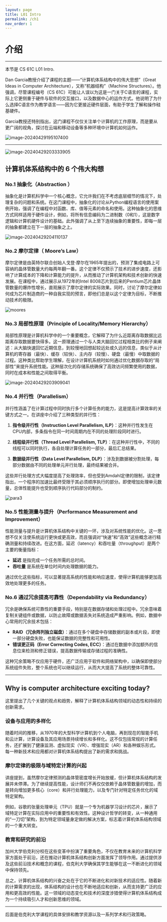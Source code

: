 ```yaml
---
layout: page
title: L01 Intro
permalink: /ch1
nav_order: 1
---
```




# 介绍

---

本节是 CS 61C L01 Intro.

Dan Garcia教授介绍了课程的主题——“计算机体系结构中的伟大思想”（Great Ideas in Computer Architecture），又称“机器结构”（Machine Structures）。他强调，尽管课程编号（CS 61C）可能让人误以为这是一门关于C语言的课程，实际上它更侧重于硬件与软件的交互接口，以及数据中心的运作方式。他说明了为什么选择C语言作为教学语言——因为它更接近硬件层面，有助于学生了解和操作硅基硬件。

Garcia教授还特别指出，这门课程不仅仅关注单个计算机的工作原理，而是要从更广阔的视角，探讨在云端和移动设备等多种环境中计算机如何运作。

![image-20240429195107400](../docs/assets/image-20240429195107400.png)

---

![image-20240429203333905](../docs/assets/image-20240429203333905.png)

## 计算机体系结构中的 6 个伟大构想

### No.1  抽象化（Abstraction ）

抽象化是计算机科学中一个核心概念，它允许我们在不考虑底层细节的情况下，处理复杂的问题和系统。在这门课程中，抽象化的讨论从Python编程语言的使用案例开始，强调了在编程中对函数、库、值等元素的命名和使用。这种抽象化的思维方式同样适用于硬件设计，例如，将所有信息编码为二进制数（0和1），这是数字逻辑和计算机硬件设计的基础。此外强调了从上至下连续抽象的重要性，即每一层的抽象都建立在下一层的抽象之上。

![image-20240429204110137](../docs/assets/image-20240429204110137.png)

### No.2 摩尔定律（ Moore’s Law）

摩尔定律是由英特尔联合创始人戈登·摩尔在1965年提出的，预测了集成电路上可容纳的晶体管数量大约每两年翻一番。这个定律不仅预示了技术的进步速度，还影响了计算成本的下降和计算能力的提升，从而推动了计算机架构和技术创新的快速发展。在课程中，通过展示从1972年的Intel 8008芯片到后来的Pentium芯片晶体管数量的爆炸性增长，直观展示了摩尔定律的实际效果。同时，讨论了摩尔定律如何成为芯片制造商的一种自我实现的预言，即他们总是以这个定律为目标，不断推动技术的极限。

![moores](../docs/assets/moores.jpg)

### No.3 局部性原理（Principle of Locality/Memory Hierarchy）

局部性原理是计算机科学中的一个重要概念，它解释了为什么近距离存取数据比远距离存取数据要快得多。这一原理通过一个与人类大脑回忆过程相类比的例子来阐述：从大脑快速回忆近期信息，到较慢地回想起较远处或久远的信息，类似于从计算机的寄存器（最快）、缓存（较快）、主内存（较慢）、硬盘（最慢）中取数据的过程。这种类比帮助学生理解，在设计计算机系统时如何通过优化数据存取的“局部性”来提升系统性能。这种层次化的存储系统确保了高效访问频繁使用的数据，同时在成本和性能之间取得平衡。

![image-20240429203909041](../docs/assets/image-20240429203909041.png)

### No.4 并行性（Parallelism）

并行性涵盖了在计算过程中同时执行多个计算任务的能力，这是提高计算效率的关键方式之一。在讲座中介绍了三种类型的并行性：

1. **指令级并行性（Instruction Level Parallelism, ILP）**：这种并行性发生在CPU内部，多条指令在同一时间周期内在不同的处理阶段同时进行。

2. **线程级并行性（Thread Level Parallelism, TLP）**：在这种并行性中，不同的线程可以同时执行，各自处理计算任务的一部分，最后汇总结果。

3. **数据级并行性（Data Level Parallelism, DLP）**：涉及到数据被分割处理，每部分数据由不同的处理单元并行处理，最终结果被合并。

这些并行处理方式大幅度提高了处理效率，但也受到Amdahl定律的限制，该定律指出，一个程序的加速比最终受限于其必须顺序执行的部分。即使增加处理单元数量，总体性能提升也受到顺序执行代码部分的制约。

![para3](../docs/assets/para3.jpg)

### No.5 性能测量与提升（Performance Measurement and Improvement）

性能测量与提升是计算机体系结构中关键的一环，涉及对系统性能的优化。这一思想不仅关注使系统运行更快或更高效，而且强调对“快速”和“高效”这些概念进行精确测量和持续改进。在这方面，延迟（latency）和吞吐量（throughput）是两个主要的衡量指标：

- **延迟** 是指完成一个任务所需的总时间。
- **吞吐量** 是系统在单位时间内处理数据的能力。

通过优化这些指标，可以显著提高系统的性能和响应速度，使得计算机能够更加高效地处理更多的任务。

### No.6 通过冗余提高可靠性（Dependability via Redundancy）

冗余是确保系统可靠性的重要手段，特别是在数据存储和处理过程中。冗余意味着复制关键组件或数据，以防止故障或数据丢失对系统造成严重影响。例如，数据中心常用的冗余技术包括：

- **RAID（冗余阵列独立磁盘）**：通过在多个硬盘中存储数据的副本或片段，即使一部分硬盘失败，也能保证数据的完整性和可用性。
- **错误更正码（Error Correcting Codes, ECC）**：通过在数据中添加额外的信息位来检测和修正错误，提高数据传输或存储过程的准确性。

这种冗余策略不仅应用于硬件，还广泛应用于软件和网络架构中，以确保即使部分系统组件失败，整个系统也可以继续运行，从而大大提高了系统的整体可靠性。

---

## Why is computer architecture exciting today?

这里提出了几个关键的观点和趋势，解释了计算机体系结构领域的动态性和持续的创新需求。

### 设备与应用的多样化

随着时间的推移，从1970年的大型科学计算机到个人电脑，再到现在的智能手机和云计算，计算设备及其应用场景持续增长和多样化。这不仅包括常规的计算任务，还扩展到了健康监测、虚拟现实（VR）、增强现实（AR）和各种娱乐形式。每一种新技术和应用都对计算机体系结构提出了新的需求和挑战。

### 摩尔定律的极限与域特定计算的兴起

讲座提到，虽然摩尔定律预测的晶体管密度增长开始放缓，但计算机体系结构的发展并未停滞。为了继续提高性能，设计师们不再仅仅依赖于晶体管数量的增加，而是转向增加更多核心（core）和并行处理能力，以及专门针对特定任务优化的域特定架构。

例如，谷歌的张量处理单元（TPU）就是一个专为机器学习设计的芯片，展示了域特定计算在实际应用中的重要性和有效性。这种设计哲学的转变，从一种通用的“一刀切”架构，到为特定领域量身定做的解决方案，标志着计算机体系结构领域的一个重大转变。

### 教育和研究的前沿

加州大学伯克利分校在这些变革中扮演了重要角色，不仅在教育未来的计算机科学家方面处于前沿，还在推动计算机体系结构创新方面发挥了领导作用。通过提供涉及这些前沿技术和概念的课程，伯克利大学确保其学生能够在这一不断进化的领域中保持领先。

总之，计算机体系结构的兴奋之处在于它的不断进化和对新技术的适应性。随着新的计算需求的出现，体系结构的设计也在不断地适应和创新，从而支持更广泛的应用和更高效的性能。这一领域的动态变化和技术的深度涉猎使得计算机体系结构成为一个持续吸引人才和创新思维的领域。

---

后面是伯克利大学课程的具体安排和教学资源以及一系列学术和行政策略。

